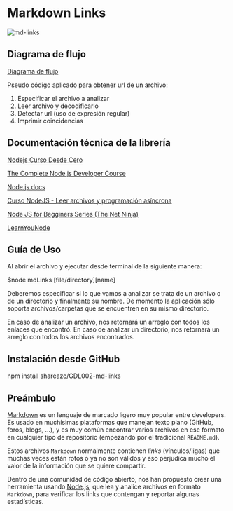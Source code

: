 # Markdown Links

![md-links](https://user-images.githubusercontent.com/110297/42118443-b7a5f1f0-7bc8-11e8-96ad-9cc5593715a6.jpg)

## Diagrama de flujo

[Diagrama de flujo](https://www.lucidchart.com/invitations/accept/29acda24-696b-4f9f-9ace-617b4fbefe21)

Pseudo código aplicado para obtener url de un archivo:

1. Especificar el archivo a analizar
2. Leer archivo y decodificarlo
3. Detectar url (uso de expresión regular)
4. Imprimir coincidencias

## Documentación técnica de la librería

[Nodejs Curso Desde Cero](https://www.youtube.com/watch?v=BhvLIzVL8_o&t=2181s)

[The Complete Node.js Developer Course](https://www.udemy.com/the-complete-nodejs-developer-course-2/)

[Node.js docs](https://nodejs.org/dist/latest-v12.x/docs/api/)

[Curso NodeJS - Leer archivos y programación asíncrona](https://www.youtube.com/watch?v=Q3stHsWowNg&t=424s)

[Node JS for Begginers Series (The Net Ninja)](https://www.youtube.com/playlist?list=PL4cUxeGkcC9gcy9lrvMJ75z9maRw4byYp)

[LearnYouNode](https://nodeschool.io/)

## Guía de Uso

Al abrir el archivo y ejecutar desde terminal de la siguiente manera:

\$node mdLinks [file/directory][name]

Deberemos especificar si lo que vamos a analizar se trata de un archivo o de un directorio y finalmente su nombre. De momento la aplicación sólo soporta archivos/carpetas que se encuentren en su mismo directorio.

En caso de analizar un archivo, nos retornará un arreglo con todos los enlaces que encontró.
En caso de analizar un directorio, nos retornará un arreglo con todos los archivos encontrados.

## Instalación desde GitHub

npm install shareazc/GDL002-md-links

## Preámbulo

[Markdown](https://es.wikipedia.org/wiki/Markdown) es un lenguaje de marcado
ligero muy popular entre developers. Es usado en muchísimas plataformas que
manejan texto plano (GitHub, foros, blogs, ...), y es muy común
encontrar varios archivos en ese formato en cualquier tipo de repositorio
(empezando por el tradicional `README.md`).

Estos archivos `Markdown` normalmente contienen _links_ (vínculos/ligas) que
muchas veces están rotos o ya no son válidos y eso perjudica mucho el valor de
la información que se quiere compartir.

Dentro de una comunidad de código abierto, nos han propuesto crear una
herramienta usando [Node.js](https://nodejs.org/), que lea y analice archivos
en formato `Markdown`, para verificar los links que contengan y reportar
algunas estadísticas.




